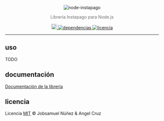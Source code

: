 <p align="center">
    <img alt="node-instapago" src="http://i.imgur.com/hYNsH6B.jpg" width="auto">
</p>
<p align="center" style="color:#707070;">
    Librería Instapago para Node.js
</p>
<p align="center">
    <a href="https://www.npmjs.com/package/instapago">
        <img src="https://badge.fury.io/js/instapago.svg" alt="npm version" height="18">
    </a>
<!--
    <a href="https://www.npmjs.com/package/instapago">
        <img alt="descargas" src="https://img.shields.io/npm/dt/instapago.svg">
    </a>
-->
    <a href="https://www.npmjs.com/package/instapago">
        <img alt="dependencias" src="https://david-dm.org/abr4xas/node-instapago.svg">
    </a>
    <a href="https://www.npmjs.com/package/instapago">
        <img alt="licencia" src="https://img.shields.io/npm/l/instapago.svg">
    </a>
</p>

----

## uso

TODO

## documentación

[Documentación de la librería](DOCUMENTACION.md)

## licencia

Licencia [MIT](http://opensource.org/licenses/MIT) :copyright: Jobsamuel Núñez & Angel Cruz

